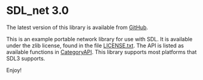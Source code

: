 # SDL_net 3.0

The latest version of this library is available from [GitHub](https://github.com/libsdl-org/SDL_net/releases).

This is an example portable network library for use with SDL.
It is available under the zlib license, found in the file [LICENSE.txt](https://github.com/libsdl-org/SDL_net/blob/main/LICENSE.txt).
The API is listed as available functions in [CategoryAPI](CategoryAPI).
This library supports most platforms that SDL3 supports.

Enjoy!